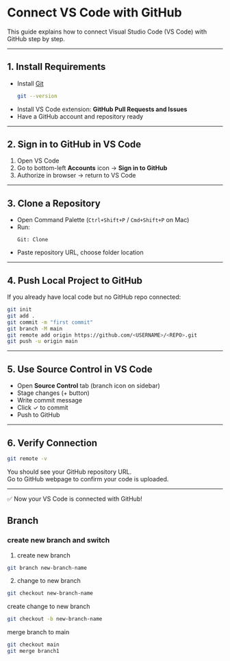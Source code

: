 # Connect VS Code with GitHub

This guide explains how to connect Visual Studio Code (VS Code) with GitHub step by step.

---

## 1. Install Requirements
- Install [Git](https://git-scm.com/downloads)  
  ```bash
  git --version
  ```
- Install VS Code extension: **GitHub Pull Requests and Issues**
- Have a GitHub account and repository ready

---

## 2. Sign in to GitHub in VS Code
1. Open VS Code
2. Go to bottom-left **Accounts** icon → **Sign in to GitHub**
3. Authorize in browser → return to VS Code

---

## 3. Clone a Repository
- Open Command Palette (`Ctrl+Shift+P` / `Cmd+Shift+P` on Mac)  
- Run:
  ```
  Git: Clone
  ```
- Paste repository URL, choose folder location

---

## 4. Push Local Project to GitHub
If you already have local code but no GitHub repo connected:

```bash
git init
git add .
git commit -m "first commit"
git branch -M main
git remote add origin https://github.com/<USERNAME>/<REPO>.git
git push -u origin main
```

---

## 5. Use Source Control in VS Code
- Open **Source Control** tab (branch icon on sidebar)
- Stage changes (+ button)
- Write commit message
- Click ✓ to commit
- Push to GitHub

---

## 6. Verify Connection
```bash
git remote -v
```
You should see your GitHub repository URL.  
Go to GitHub webpage to confirm your code is uploaded.

---

✅ Now your VS Code is connected with GitHub!

## Branch
### create new branch and switch
1. create new branch
```zsh
git branch new-branch-name
```
2. change to new branch
```zsh
git checkout new-branch-name
```

create change to new branch
```zsh
git checkout -b new-branch-name
```

merge branch to main
```zsh
git checkout main
git merge branch1
```
